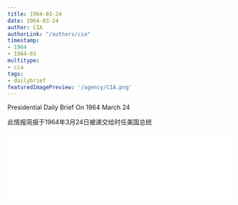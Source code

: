 ```yaml
---
title: 1964-03-24
date: 1964-03-24
author: CIA 
authorLink: "/authors/cia"
timestamp: 
- 1964
- 1964-03
multitype: 
- cia
tags: 
- dailybrief
featuredImagePreview: '/agency/CIA.png'
---
```



Presidential Daily Brief On 1964 March 24

此情报简报于1964年3月24日被递交给时任美国总统

<!--more-->





<div id="over" style="width:100%; overflow:hidden"> <iframe id="sFrame" name="sFrame" frameborder="no" border="0"  allowfullscreen marginwidth="0" scrolling="no" src = " /CIA/1964-03-24.html "  style = " position:absulute; width: 806px; top: 300;" > </iframe> </div>